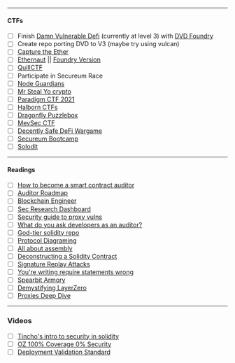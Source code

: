 --------

#### CTFs
- [ ] Finish [Damn Vulnerable Defi](https://www.damnvulnerabledefi.xyz/) (currently at level 3) with [DVD Foundry](https://github.com/nicolasgarcia214/damn-vulnerable-defi-foundry)
- [ ] Create repo porting DVD to V3 (maybe try using vulcan)
- [ ] [Capture the Ether](https://capturetheether.com/)
- [ ] [Ethernaut](https://ethernaut.openzeppelin.com/)  || [Foundry Version](https://github.com/ciaranmcveigh5/ethernaut-x-foundry)
- [ ] [QuillCTF](https://quillctf.super.site/)
- [ ] Participate in Secureum Race
- [ ] [Node Guardians](https://nodeguardians.io/)
- [ ] [Mr Steal Yo crypto](https://mrstealyocrypto.xyz/)
- [ ] [Paradigm CTF 2021](https://github.com/paradigmxyz/paradigm-ctf-2021)
- [ ] [Halborn CTFs](https://github.com/HalbornSecurity/CTFs/tree/master/HalbornCTF_Solidity_Ethereum)
- [ ] [Dragonfly Puzzlebox](https://ctf.dragonfly.xyz/)
- [ ] [MevSec CTF](https://ctf.mevsec.com/)
- [ ] [Decently Safe DeFi Wargame](https://twitter.com/AshiqAmien/status/1672600073602052102?s=20)
- [ ] [Secureum Bootcamp](https://github.com/x676f64/secureum-mind_map)
- [ ] [Solodit](https://solodit.xyz/)

---

#### Readings
- [ ] [How to become a smart contract auditor](https://cmichel.io/how-to-become-a-smart-contract-auditor/)
- [ ] [Auditor Roadmap](https://github.com/contractcops/auditingroadmap)
- [ ] [Blockchain Engineer](https://github.com/spo0ds/Journey-to-become-a-Blockchain-Engineer)
- [ ] [Sec Research Dashboard](https://protective-stranger-59a.notion.site/Security-Researcher-Dashboard-8f742178141845129b0a3dee19c1703f)
- [ ] [Security guide to proxy vulns](https://t.co/uRRIYwPq8j)
- [ ] [What do you ask developers as an auditor?](https://t.co/P1S8giZZUE)
- [ ] [God-tier solidity repo](https://twitter.com/PaulRBerg/status/1679914736950050816?s=20)
- [ ] [Protocol Diagraming](https://twitter.com/SpearbitDAO/status/1677031987612098562?s=20)
- [ ] [All about assembly](https://jeancvllr.medium.com/solidity-tutorial-all-about-assembly-5acdfefde05c)
- [ ] [Deconstructing a Solidity Contract](https://blog.openzeppelin.com/deconstructing-a-solidity-contract-part-ii-creation-vs-runtime-6b9d60ecb44c)
- [ ] [Signature Replay Attacks](https://dacian.me/signature-replay-attacks)
- [ ] [You're writing require statements wrong](https://www.nascent.xyz/idea/youre-writing-require-statements-wrong)
- [ ] [Spearbit Armory](https://github.com/spearbit/armory)
- [ ] [Demystifying LayerZero](https://3agle.priyamsoni.com/demystifying-layerzero)
- [ ] [Proxies Deep Dive](https://proxies.yacademy.dev/pages/proxies-list/#beacon-proxy)

---
### Videos
- [ ] [Tincho's intro to security in solidity](https://www.youtube.com/live/v9ANh5wmj_A?feature=share&t=17286)
- [ ] [OZ 100% Coverage 0% Security](https://youtube.com/watch?v=vCfeff4nu-g)
- [ ] [Deployment Validation Standard]([https://youtube.com/watch?v=vCfeff4nu-g](https://t.co/7rtiqsUvWC))
